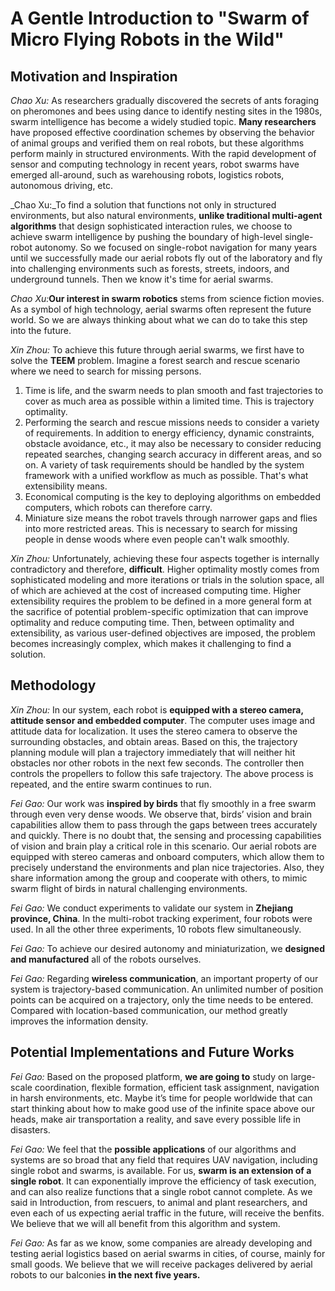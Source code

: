 # A Gentle Introduction to "Swarm of Micro Flying Robots in the Wild"

## Motivation and Inspiration

_Chao Xu:_ As researchers gradually discovered the secrets of ants foraging on pheromones and bees using dance to identify nesting sites in the 1980s, swarm intelligence has become a widely studied topic. **Many researchers** have proposed effective coordination schemes by observing the behavior of animal groups and verified them on real robots, but these algorithms perform mainly in structured environments. With the rapid development of sensor and computing technology in recent years, robot swarms have emerged all-around, such as warehousing robots, logistics robots, autonomous driving, etc. 

_Chao Xu:_To find a solution that functions not only in structured environments, but also natural environments, **unlike traditional multi-agent algorithms** that design sophisticated interaction rules, we choose to achieve swarm intelligence by pushing the boundary of high-level single-robot autonomy. So we focused on single-robot navigation for many years until we successfully made our aerial robots fly out of the laboratory and fly into challenging environments such as forests, streets, indoors, and underground tunnels. Then we know it's time for aerial swarms.

_Chao Xu:_**Our interest in swarm robotics** stems from science fiction movies. As a symbol of high technology, aerial swarms often represent the future world. So we are always thinking about what we can do to take this step into the future.

_Xin Zhou:_ To achieve this future through aerial swarms, we first have to solve the **TEEM** problem. Imagine a forest search and rescue scenario where we need to search for missing persons. 
1. Time is life, and the swarm needs to plan smooth and fast trajectories to cover as much area as possible within a limited time. This is trajectory optimality. 
2. Performing the search and rescue missions needs to consider a variety of requirements. In addition to energy efficiency, dynamic constraints, obstacle avoidance, etc., it may also be necessary to consider reducing repeated searches, changing search accuracy in different areas, and so on. A variety of task requirements should be handled by the system framework with a unified workflow as much as possible. That's what extensibility means.
3. Economical computing is the key to deploying algorithms on embedded computers, which robots can therefore carry.
4. Miniature size means the robot travels through narrower gaps and flies into more restricted areas. This is necessary to search for missing people in dense woods where even people can't walk smoothly.

_Xin Zhou:_ Unfortunately, achieving these four aspects together is internally contradictory and therefore, **difficult**. Higher optimality mostly comes from sophisticated modeling and more iterations or trials in the solution space, all of which are achieved at the cost of increased computing time. Higher extensibility requires the problem to be defined in a more general form at the sacrifice of potential problem-specific optimization that can improve optimality and reduce computing time. Then, between optimality and extensibility, as various user-defined objectives are imposed, the problem becomes increasingly complex, which makes it challenging to find a solution.

## Methodology

_Xin Zhou:_ In our system, each robot is **equipped with a stereo camera, attitude sensor and embedded computer**. The computer uses image and attitude data for localization. It uses the stereo camera to observe the surrounding obstacles, and obtain areas. Based on this, the trajectory planning module will plan a trajectory immediately that will neither hit obstacles nor other robots in the next few seconds. The controller then controls the propellers to follow this safe trajectory. The above process is repeated, and the entire swarm continues to run.

_Fei Gao:_ Our work was **inspired by birds** that fly smoothly in a free swarm through even very dense woods. We observe that, birds’ vision and brain capabilities allow them to pass through the gaps between trees accurately and quickly. There is no doubt that, the sensing and processing capabilities of vision and brain play a critical role in this scenario. Our aerial robots are equipped with stereo cameras and onboard computers, which allow them to precisely understand the environments and plan nice trajectories. Also, they share information among the group and cooperate with others, to mimic swarm flight of birds in natural challenging environments. 

_Fei Gao:_ We conduct experiments to validate our system in **Zhejiang province, China**. In the multi-robot tracking experiment, four robots were used. In all the other three experiments, 10 robots flew simultaneously.

_Fei Gao:_ To achieve our desired autonomy and miniaturization, we **designed and manufactured** all of the robots ourselves.

_Fei Gao:_ Regarding **wireless communication**, an important property of our system is trajectory-based communication. An unlimited number of position points can be acquired on a trajectory, only the time needs to be entered. Compared with location-based communication, our method greatly improves the information density.

## Potential Implementations and Future Works

_Fei Gao:_ Based on the proposed platform, **we are going to** study on large-scale coordination, flexible formation, efficient task assignment, navigation in harsh environments, etc. Maybe it’s time for people worldwide that can start thinking about how to make good use of the infinite space above our heads, make air transportation a reality, and save every possible life in disasters.

_Fei Gao:_ We feel that the **possible applications** of our algorithms and systems are so broad that any field that requires UAV navigation, including single robot and swarms, is available. For us, **swarm is an extension of a single robot**. It can exponentially improve the efficiency of task execution, and can also realize functions that a single robot cannot complete. As we said in Introduction, from rescuers, to animal and plant researchers, and even each of us expecting aerial traffic in the future, will receive the benfits. We believe that we will all benefit from this algorithm and system.

_Fei Gao:_ As far as we know, some companies are already developing and testing aerial logistics based on aerial swarms in cities, of course, mainly for small goods. We believe that we will receive packages delivered by aerial robots to our balconies **in the next five years.**
